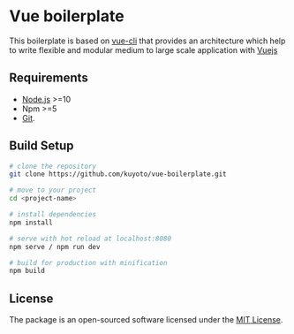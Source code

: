 # Vue boilerplate

This boilerplate is based on [vue-cli](https://cli.vuejs.org/) that provides an architecture which help to write flexible and modular medium to large scale application with [Vuejs](https://vuejs.org/)

## Requirements

- [Node.js](https://nodejs.org/en/) >=10
- Npm >=5
- [Git](https://git-scm.com/).

## Build Setup

```bash
# clone the repository
git clone https://github.com/kuyoto/vue-boilerplate.git

# move to your project 
cd <project-name>

# install dependencies
npm install

# serve with hot reload at localhost:8080
npm serve / npm run dev

# build for production with minification
npm build
```

## License

The package is an open-sourced software licensed under the [MIT License](LICENSE.md).
